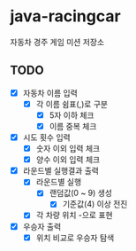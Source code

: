 # java-racingcar
자동차 경주 게임 미션 저장소

## TODO
- [x] 자동차 이름 입력
    - [x] 각 이름 쉼표(,)로 구분
        - [x] 5자 이하 체크
        - [x] 이름 중복 체크
- [x] 시도 횟수 입력
    - [x] 숫자 이외 입력 체크
    - [x] 양수 이외 입력 체크
- [x] 라운드별 실행결과 출력
    - [x] 라운드별 실행
        - [x] 랜덤값(0 ~ 9) 생성
            - [x] 기준값(4) 이상 전진
    - [x] 각 차량 위치 -으로 표현
- [x] 우승자 출력
    - [x] 위치 비교로 우승자 탐색